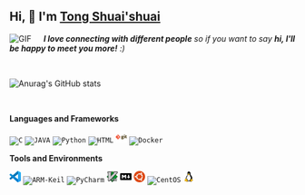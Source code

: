 ## Hi, 👋  I'm <a href="https://seasontong.github.io/" target="_blank">Tong Shuai'shuai</a>

<img align="left" alt="GIF" src="https://media.giphy.com/media/LnQjpWaON8nhr21vNW/giphy.gif" width="60" title="Say HI"> <em><b>I love connecting with different people</b> so if you want to say <b>hi, I'll be happy to meet you more!</b> :)</em>

<br>


![Anurag's GitHub stats](https://github-readme-stats.vercel.app/api?username=seasontong&show_icons=true&theme=vue)

<br>

**Languages and Frameworks**

<code><img height="20" src="https://gitee.com/seasontong/image/raw/master/img/c%E8%AF%AD%E8%A8%80%EF%BC%88%E9%80%89%E4%B8%AD%EF%BC%89.png" alt="C" title="C"></code>
<code><img height="20" src="https://gitee.com/seasontong/image/raw/master/img/java.png" alt="JAVA" title="JAVA"></code>
<code><img height="20" src="https://gitee.com/seasontong/image/raw/master/img/Python.png" alt="Python" title="Python"></code>
<code><img height="20" src="https://gitee.com/seasontong/image/raw/master/img/html.png" alt="HTML" title="HTML"></code>
<code><img height="20" src="https://raw.githubusercontent.com/github/explore/80688e429a7d4ef2fca1e82350fe8e3517d3494d/topics/git/git.png" alt="Git" title="Git"></code>
<code><img height="20" src="https://gitee.com/seasontong/image/raw/master/img/docker.png" alt="Docker" title="Docker"></code>



**Tools and Environments**

<code><img height="20" src="https://raw.githubusercontent.com/github/explore/80688e429a7d4ef2fca1e82350fe8e3517d3494d/topics/visual-studio-code/visual-studio-code.png" alt="VSCode" title="VSCode"></code>
<code><img height="20" src="https://user-images.githubusercontent.com/29084184/128668555-59d96329-2e64-4370-bfdc-89bf7a12aea8.png" alt="ARM-Keil" title="ARM-Keil"></code>
<code><img height="20" src="https://images.nowcoder.com/images/20180629/0_1530258305740_67F7BB46DE9FC78164CA628F2CE05C37" alt="PyCharm" title="PyCharm"></code>
<code><img height="20" src="https://raw.githubusercontent.com/github/explore/80688e429a7d4ef2fca1e82350fe8e3517d3494d/topics/vim/vim.png" alt="Vim" title="Vim"></code>
<code><img height="20" src="https://raw.githubusercontent.com/github/explore/80688e429a7d4ef2fca1e82350fe8e3517d3494d/topics/markdown/markdown.png" alt="Markdown" title="MarkDown"></code>
<code><img height="20" src="https://raw.githubusercontent.com/github/explore/80688e429a7d4ef2fca1e82350fe8e3517d3494d/topics/ubuntu/ubuntu.png" alt="Ubuntu" title="Ubuntu"></code>
<code><img height="20" src="https://gitee.com/seasontong/image/raw/master/img/centos.png" alt="CentOS" title="CentOS"></code>
<code><img height="20" src="https://raw.githubusercontent.com/github/explore/80688e429a7d4ef2fca1e82350fe8e3517d3494d/topics/linux/linux.png" alt="Linux" title="Linux"></code>

<br>

